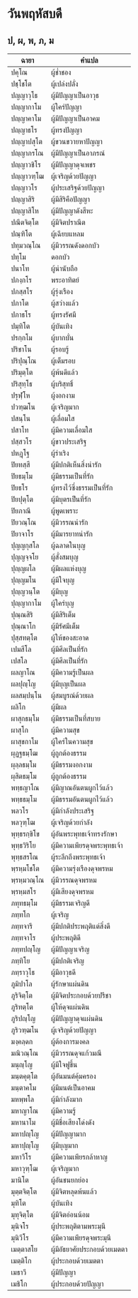 # วันพฤหัสบดี
## ป, ผ, พ, ภ, ม

| ฉายา | คำแปล |
| --- | --- |
| ปคุโณ | ผู้ช่ำชอง |
| ปชฺโชโต | ผู้เปล่งปลั่ง |
| ปญญาวุโธ | ผู้มีปัญญาเป็นอาวุธ |
| ปญฺญากาโม | ผู้ใคร่ปัญญา |
| ปญฺญาคาโม | ผู้มีปัญญาเป็นอาคม |
| ปญฺญาธโร | ผู้ทรงปัญญา |
| ปญฺญาปสุโต | ผู้ขวนขวายหาปัญญา |
| ปญฺญาภรโณ | ผู้มีปัญญาเป็นอาภรณ์ |
| ปญฺญาวชิโร | ผู้มีปัญญาดุจเพชร |
| ปญฺญาวฑฺโฒ | ผู้เจริญด้วยปัญญา |
| ปญฺญาวโร | ผู้ประเสริฐด้วยปัญญา |
| ปญฺญาสิริ | ผู้มีสิริคือปัญญา |
| ปญฺญาสิโห | ผู้มีปัญญาดังสีหะ |
| ปณีตจิตฺโต | ผู้มีจิตปราณีต |
| ปณฺฑิโต | ผู้เฉียบแหลม |
| ปทุมวณฺโณ | ผู้มีวรรณดังดอกบัว |
| ปทุโม | ดอกบัว |
| ปนาโท | ผู้น่านับถือ |
| ปภงฺกโร | พระอาทิตย์ |
| ปภสฺสโร | ผู้รุ่งเรือง |
| ปภาโต | ผู้สว่างแล้ว |
| ปภาธโร | ผู้ทรงรัศมี |
| ปมุทิโต | ผู้บันเทิง |
| ปรกฺกโม | ผู้บากบั่น |
| ปริชาโน | ผู้รอบรู้ |
| ปริปุณฺโณ | ผู้เต็มรอบ |
| ปริมุตฺโต | ผู้พ้นดีแล้ว |
| ปริสุทฺโธ | ผู้บริสุทธิ์ |
| ปรุฬฺโห | ผู้งอกงาม |
| ปวฑฺฒโน | ผู้เจริญมาก |
| ปสนฺโน | ผู้เลื่อมใส |
| ปสาโท | ผู้มีความเลื่อมใส |
| ปสฺสวโร | ผู้ขาวประเสริฐ |
| ปหฏฺโฐ | ผู้ร่าเริง |
| ปิยทสฺสี | ผู้มีปกติเห็นสิ่งน่ารัก |
| ปิยธมฺโม | ผู้มีธรรมเป็นที่รัก |
| ปิยธโร | ผู้ทรงไว้ซึ่งธรรมเป็นที่รัก |
| ปิยปุตฺโต | ผู้มีบุตรเป็นที่รัก |
| ปิยภาณี | ผู้พูดเพราะ |
| ปิยวณฺโณ | ผู้มีวรรณน่ารัก |
| ปิยาจาโร | ผู้มีมารยาทน่ารัก |
| ปุญญกุสโล | ผู้ฉลาดในบุญ |
| ปุญญจฺจโย | ผู้สั่งสมบุญ |
| ปุญฺญผโล | ผู้มีผลแห่งบุญ |
| ปุญฺญมโน | ผู้มีใจบุญ |
| ปุญฺญวนฺโต | ผู้มีบุญ |
| ปุญฺญากาโม | ผู้ใคร่บุญ |
| ปุณฺณสิริ | ผู้มีสิริเต็ม |
| ปุณฺณาโก | ผู้มีรัศมีเต็ม |
| ปุสฺสทตฺโต | ผู้ให้ของสะอาด |
| เปมสีโล | ผู้มีศีลเป็นที่รัก |
| เปสโล | ผู้มีศีลเป็นที่รัก |
| ผลญาโณ | ผู้มีความรู้เป็นผล |
| ผลปุญฺโญ | ผู้มีบุญเป็นผล |
| ผลสมฺปนฺโน | ผู้สมบูรณ์ด้วยผล |
| ผลิโก | ผู้มีผล |
| ผาสุกธมฺโม | ผู้มีธรรมเป็นที่สบาย |
| ผาสุโก | ผู้มีความสุข |
| ผาสุขกาโม | ผู้ใคร่ในความสุข |
| ผุฏฐธมฺโฒ | ผู้ถูกต้องธรรม |
| ผุลฺลธมฺโม | ผู้มีธรรมงอกงาม |
| ผุสิตธมฺโม | ผู้ถูกต้องธรรม |
| พทฺธญาโณ | ผู้มีญาณอันตนผูกไว้แล้ว |
| พทฺธธมฺโม | ผู้มีธรรมอันตนผูกไว้แล้ว |
| พลวโร | ผู้มีกำลังประเสริฐ |
| พลวุฑฺโฒ | ผู้เจริญด้วยกำลัง |
| พุทฺธรกฺขิโข | ผู้อันพระพุทธเจ้าทรงรักษา |
| พุทฺธวิริโย | ผู้มีความเพียรดุจพระพุทธเจ้า |
| พุทฺธสรโณ | ผู้ระลึกถึงพระพุทธเจ้า |
| พฺรหฺมโชโต | ผู้มีความรุ่งเรืองดุจพรหม |
| พฺรหฺมวณฺโณ | ผู้มีวรรณดุจพรหม |
| พฺรหฺมสโร | ผู้มีเสียงดุจพรหม |
| ภทุทธมฺโม | ผู้มีธรรมเจริญดี |
| ภทฺทโก | ผู้เจริญ |
| ภทฺทจารี | ผู้มีปกติประพฤติแต่สิ่งดี |
| ภทฺทจาโร | ผู้ประพฤติดี |
| ภทฺทปญฺโญ | ผู้มีปัญญาเจริญ |
| ภทฺทิโย | ผู้มีปกติเจริญ |
| ภทฺราวุโธ | ผู้มีอาวุธดี |
| ภูมิปาโล | ผู้รักษาแผ่นดิน |
| ภูริจิตฺโต | ผู้มีจิตประกอบด้วยปรีชา |
| ภูริทตฺโต | ผู้ให้ดุจแผ่นดิน |
| ภูริปญฺโญ | ผู้มีปัญญาดุจแผ่นดิน |
| ภูริวฑฺฒโน | ผู้เจริญด้วยปัญญา |
| มงฺคลฺดก | ผู้ต้องการมงคล |
| มณิวณฺโณ | ผู้มีวรรณดุจแก้วมณี |
| มนุญฺโญ | ผู้มีใจฟูขึ้น |
| มนฺตคุตฺโต | ผู้อันมนต์คุ้มครอง |
| มนฺตาคโม | ผู้มีมนต์เป็นอาคม |
| มหพฺพโล | ผู้มีกำลังมาก |
| มหาญาโณ | ผู้มีความรู้ |
| มหานาโม | ผู้มีชื่อเสียงโด่งดัง |
| มหาปญฺโญ | ผู้มีปัญญามาก |
| มหาปุญฺโญ | ผู้มีบุญมาก |
| มหาวีโร | ผู้มีความเพียรกล้าหาญ |
| มหาวุฑฺโฒ | ผู้เจริญมาก |
| มานิโต | ผู้อันชนยกย่อง |
| มุตฺตจิตฺโต | ผู้มีจิตหลุดพ้นแล้ว |
| มุทิโต | ผู้บันเทิง |
| มุทุจิตฺโต | ผู้มีจิตอ่อนน้อม |
| มุนิจโร | ผู้ประพฤติตามพระมุนี |
| มุนิวีโร | ผู้มีความเพียรดุจพระมุนี |
| เมตฺตาสโย | ผู้มีอัธยาศัยประกอบด้วยเมตตา |
| เมตฺติโก | ผู้ประกอบด้วยเมตตา |
| เมธาวี | ผู้มีปัญญา |
| เมธิโก | ผู้ประกอบด้วยปัญญา |